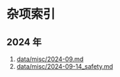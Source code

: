 #  杂项索引

## 2024 年

1. [data/misc/2024-09.md](./2024-09.md)
2. [data/misc/2024-09-14_safety.md](./2024-09-14_safety.md)

